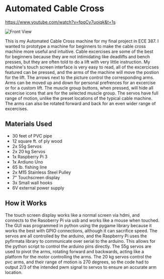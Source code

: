 # Automated Cable Cross

https://www.youtube.com/watch?v=fpqCy7uoiqk&t=1s

![Front View]()

This is my Automated Cable Cross machine for my final project in ECE 387. I wanted to prototype a machine for beginners to make the cable cross machine more useful and intuitive. Cable excercises are some of the best for beginners because they are not intimidating like deadlifts and bench presses, but they are often told to do a lift with very little instruction. My machine's touch screen interface is very easy to read, all of the excercicses featured can be pressed, and the arms of the machine will move the postion for the lift. The arrows next to the picture control the corresponding arms. Arms can be moved up and down for personal prefrences for an excercise or for a custom lift. The muscle group buttons, when pressed, will hide all excercise icons that are for the selected muscle group. The servos have full range of motion, unlike the preset locations of the typical cable machine. The arms can also be rotated forward and back for an even wider range of excercises.

## Materials Used
- 30 feet of PVC pipe
- 12 square ft. of ply wood
- 2x 55g Servos
- 2x 20 kg Servos
- 1x Raspberry Pi 3
- 1x Ardiuno Uno
- 65 lb. fishing line
- 2x M15 Stainless Steel Pulley
- 7" Touchscreen display
- 3x Small wall hooks
- 6V external power supply

## How it Works
The touch screen display works like a normal screen via hdmi, and connects to the Rasoberry Pi via usb and works like a mouse when touched. The GUI was programmed in python using the pygame library because it works the best with GPIO connections, although it can sacrifice speed. The servos are all controlled by the arduino, and the Raspberry Pi uses the pyfirmata library to communicate over serial to the arduino. This allows for the python script to control the arduino pins directly. The 55g servos are used to pivot the arms, rotating forward and backwards, acting like a platform for the motor controlling the arms. The 20 kg servos control the pvc arms, and their range of motion is 270 degrees, so the code had to output 2/3 of the intended pwm signal to servos to ensure an accurate arm location. 
